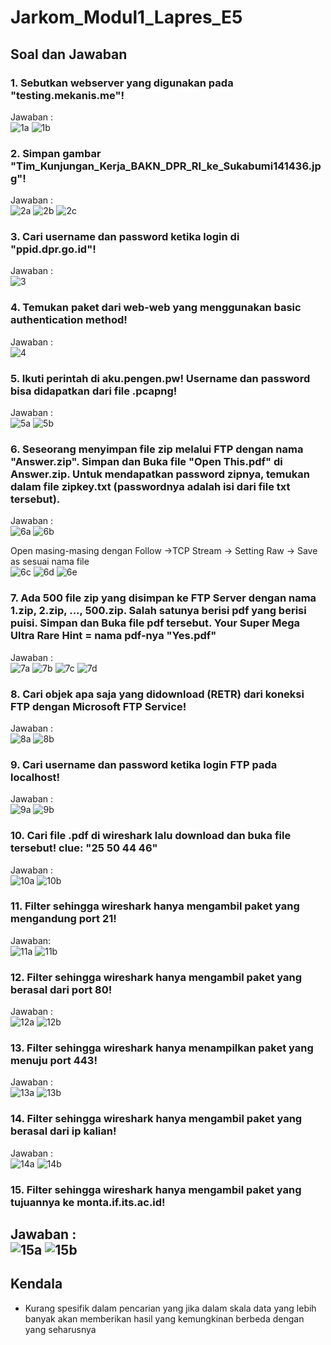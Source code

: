 # Jarkom_Modul1_Lapres_E5
## Soal dan Jawaban
### 1. Sebutkan webserver yang digunakan pada "testing.mekanis.me"!
Jawaban :   
![1a](Screenshot/1a.png)
![1b](Screenshot/1b.png)
### 2. Simpan gambar "Tim_Kunjungan_Kerja_BAKN_DPR_RI_ke_Sukabumi141436.jpg"!
Jawaban :  
![2a](Screenshot/2a.PNG)
![2b](Screenshot/2b.PNG)
![2c](Screenshot/2c.png)
### 3. Cari username dan password ketika login di "ppid.dpr.go.id"!
Jawaban :   
![3](Screenshot/3.png)
### 4. Temukan paket dari web-web yang menggunakan basic authentication method!
Jawaban :   
![4](Screenshot/4.PNG)








### 5. Ikuti perintah di aku.pengen.pw! Username dan password bisa didapatkan dari file .pcapng!
Jawaban :   
![5a](Screenshot/5a.png)
![5b](Screenshot/5b.png)


### 6. Seseorang menyimpan file zip melalui FTP dengan nama "Answer.zip". Simpan dan Buka file "Open This.pdf" di Answer.zip. Untuk mendapatkan password zipnya, temukan dalam file zipkey.txt (passwordnya adalah isi dari file txt tersebut).
Jawaban :   
![6a](Screenshot/6a.png)
![6b](Screenshot/6b.png)


Open masing-masing dengan Follow ->TCP Stream -> Setting Raw -> Save as sesuai nama file   
![6c](Screenshot/6c.png)
![6d](Screenshot/6d.png)
![6e](Screenshot/6e.png)



### 7. Ada 500 file zip yang disimpan ke FTP Server dengan nama 1.zip, 2.zip, ..., 500.zip. Salah satunya berisi pdf yang berisi puisi. Simpan dan Buka file pdf tersebut. Your Super Mega Ultra Rare Hint = nama pdf-nya "Yes.pdf"
Jawaban :   
![7a](Screenshot/7a.png)
![7b](Screenshot/7b.png)
![7c](Screenshot/7c.png)
![7d](Screenshot/7d.png)





### 8. Cari objek apa saja yang didownload (RETR) dari koneksi FTP dengan Microsoft FTP Service!
Jawaban :   
![8a](Screenshot/8a.png)
![8b](Screenshot/8b.png)


### 9. Cari username dan password ketika login FTP pada localhost!
Jawaban :   
![9a](Screenshot/9a.png)
![9b](Screenshot/9b.png)
### 10. Cari file .pdf di wireshark lalu download dan buka file tersebut! clue: "25 50 44 46" 
Jawaban :  
![10a](Screenshot/10a.png)
![10b](Screenshot/10b.png)




### 11. Filter sehingga wireshark hanya mengambil paket yang mengandung port 21!
Jawaban:  
![11a](Screenshot/11a.png)
![11b](Screenshot/11b.png)


### 12. Filter sehingga wireshark hanya mengambil paket yang berasal dari port 80!
Jawaban :  
![12a](Screenshot/12a.png)
![12b](Screenshot/12b.png)


### 13. Filter sehingga wireshark hanya menampilkan paket yang menuju port 443!
Jawaban :  
![13a](Screenshot/13a.png)
![13b](Screenshot/13b.png)
### 14. Filter sehingga wireshark hanya mengambil paket yang berasal dari ip kalian!
Jawaban :  
![14a](Screenshot/14a.png)
![14b](Screenshot/14b.png)


### 15. Filter sehingga wireshark hanya mengambil paket yang tujuannya ke monta.if.its.ac.id!
Jawaban :  
![15a](Screenshot/15a.png)
![15b](Screenshot/15b.png)
---
## Kendala
- Kurang spesifik dalam pencarian yang jika dalam skala data yang lebih banyak akan memberikan hasil yang kemungkinan berbeda dengan yang seharusnya
